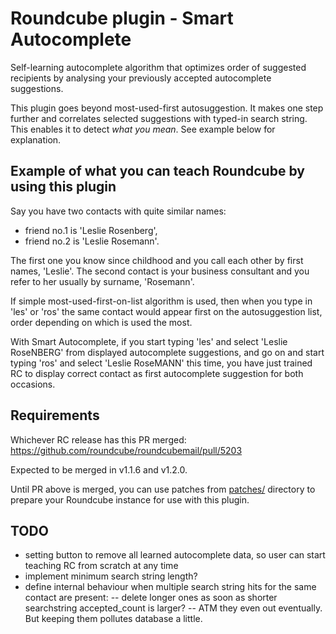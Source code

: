 # Roundcube plugin - Smart Autocomplete

Self-learning autocomplete algorithm that optimizes order of suggested recipients
by analysing your previously accepted autocomplete suggestions.

This plugin goes beyond most-used-first autosuggestion. It makes one step further
and correlates selected suggestions with typed-in search string. This enables it to
detect _what you mean_. See example below for explanation.



## Example of what you can teach Roundcube by using this plugin

Say you have two contacts with quite similar names:

- friend no.1 is 'Leslie Rosenberg',
- friend no.2 is 'Leslie Rosemann'.

The first one you know since childhood and you call each other by first names, 'Leslie'.
The second contact is your business consultant and you refer to her usually by surname, 'Rosemann'.

If simple most-used-first-on-list algorithm is used, then when you type in 'les' or 'ros'
the same contact would appear first on the autosuggestion list, order depending on which
is used the most.

With Smart Autocomplete, if you start typing 'les' and select 'Leslie RoseNBERG'
from displayed autocomplete suggestions, and go on and start typing 'ros' and
select 'Leslie RoseMANN' this time, you have just trained RC to display correct
contact as first autocomplete suggestion for both occasions.



## Requirements

Whichever RC release has this PR merged: https://github.com/roundcube/roundcubemail/pull/5203

Expected to be merged in v1.1.6 and v1.2.0.

Until PR above is merged, you can use patches from [patches/](patches/) directory to prepare
your Roundcube instance for use with this plugin.



## TODO

- setting button to remove all learned autocomplete data, so user can start teaching
    RC from scratch at any time
- implement minimum search string length?
- define internal behaviour when multiple search string hits for the same contact are present:
-- delete longer ones as soon as shorter searchstring accepted_count is larger?
-- ATM they even out eventually. But keeping them pollutes database a little.

